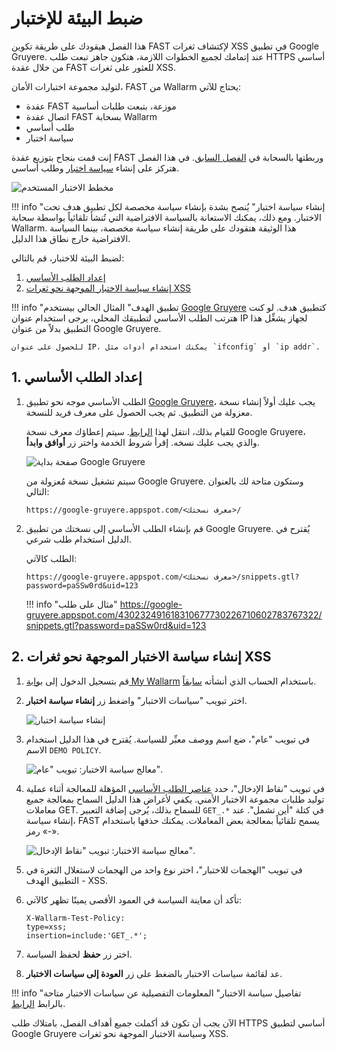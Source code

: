 [img-test-scheme]:                  ../../images/fast/qsg/en/test-preparation/12-qsg-fast-test-prep-scheme.png
[img-google-gruyere-startpage]:     ../../images/fast/qsg/common/test-preparation/13-qsg-fast-test-prep-gruyere.png
[img-policy-screen]:                ../../images/fast/qsg/common/test-preparation/14-qsg-fast-test-prep-policy-screen.png
[img-wizard-general]:               ../../images/fast/qsg/common/test-preparation/15-qsg-fast-test-prep-policy-wizard-general.png
[img-wizard-insertion-points]:      ../../images/fast/qsg/common/test-preparation/16-qsg-fast-test-prep-policy-wizard-ins-points.png

[link-previous-chapter]:            deployment.md
[link-https-google-gruyere]:        https://google-gruyere.appspot.com
[link-https-google-gruyere-start]:  https://google-gruyere.appspot.com/start
[link-wl-console]:                  https://us1.my.wallarm.com

[doc-policy-in-detail]:             ../operations/test-policy/overview.md

[gl-element]:                       ../terms-glossary.md#baseline-request-element
[gl-testpolicy]:                    ../terms-glossary.md#test-policy

[anchor1]:  #1-prepare-the-baseline-request                       
[anchor2]:  #2-create-a-test-policy-targeted-at-xss-vulnerabilities
    
    
#   ضبط البيئة للإختبار

هذا الفصل هيقودك على طريقة تكوين FAST لإكتشاف ثغرات XSS في تطبيق Google Gruyere. عند إتمامك لجميع الخطوات اللازمة، هتكون جاهز تبعت طلب HTTPS أساسي من خلال عقدة FAST للعثور على ثغرات XSS.

لتوليد مجموعة اختبارات الأمان، FAST من Wallarm يحتاج للآتي:
* عقدة FAST موزعة، بتبعت طلبات أساسية
* اتصال عقدة FAST بسحابة Wallarm
* طلب أساسي
* سياسة اختبار

إنت قمت بنجاح بتوزيع عقدة FAST وربطتها بالسحابة في [الفصل السابق][link-previous-chapter]. في هذا الفصل هتركز على إنشاء [سياسة اختبار][gl-testpolicy] وطلب أساسي.

![مخطط الاختبار المستخدم][img-test-scheme]

!!! info "إنشاء سياسة اختبار"
    يُنصح بشدة بإنشاء سياسة مخصصة لكل تطبيق هدف تحت الاختبار. ومع ذلك، يمكنك الاستعانة بالسياسة الافتراضية التي تُنشأ تلقائياً بواسطة سحابة Wallarm. هذا الوثيقة هتقودك على طريقة إنشاء سياسة مخصصة، بينما السياسة الافتراضية خارج نطاق هذا الدليل.
    
لضبط البيئة للاختبار، قم بالتالي:

1.  [إعداد الطلب الأساسي][anchor1]
2.  [إنشاء سياسة الاختبار الموجهة نحو ثغرات XSS][anchor2]
    
!!! info "تطبيق الهدف"
    المثال الحالي بيستخدم [Google Gruyere][link-https-google-gruyere] كتطبيق هدف. لو كنت هترتب الطلب الأساسي لتطبيقك المحلي، يرجى استخدام عنوان IP لجهاز يشغِّل هذا التطبيق بدلاً من عنوان Google Gruyere.
    
    للحصول على عنوان IP، يمكنك استخدام أدوات مثل `ifconfig` أو `ip addr`.
        
##  1.  إعداد الطلب الأساسي

1.  الطلب الأساسي موجه نحو تطبيق [Google Gruyere][link-https-google-gruyere]، يجب عليك أولاً إنشاء نسخة معزولة من التطبيق. ثم يجب الحصول على معرف فريد للنسخة.
    
    للقيام بذلك، انتقل لهذا [الرابط][link-https-google-gruyere-start]. سيتم إعطاؤك معرف نسخة Google Gruyere، والذي يجب عليك نسخه. إقرأ شروط الخدمة واختر زر **أوافق وابدأ**.
    
    ![صفحة بداية Google Gruyere][img-google-gruyere-startpage]

    سيتم تشغيل نسخة مُعزولة من Google Gruyere. وستكون متاحة لك بالعنوان التالي:
    
    `https://google-gruyere.appspot.com/<معرف نسختك>/`

2.  قم بإنشاء الطلب الأساسي إلى نسختك من تطبيق Google Gruyere. يُقترح في الدليل استخدام طلب شرعي.

    الطلب كالآتي:

    ```
    https://google-gruyere.appspot.com/<معرف نسختك>/snippets.gtl?password=paSSw0rd&uid=123
    ```

    !!! info "مثال على طلب"
        <https://google-gruyere.appspot.com/430232491618310677730226710602783767322/snippets.gtl?password=paSSw0rd&uid=123>
    
##  2.  إنشاء سياسة الاختبار الموجهة نحو ثغرات XSS

1.  قم بتسجيل الدخول إلى [بوابة My Wallarm][link-wl-console] باستخدام الحساب الذي أنشأته [سابقاً][link-previous-chapter].

2.  اختر تبويب "سياسات الاختبار" واضغط زر **إنشاء سياسة اختبار**.

    ![إنشاء سياسة اختبار][img-policy-screen]

3.  في تبويب "عام"، ضع اسم ووصف معبِّر للسياسة. يُقترح في هذا الدليل استخدام الاسم `DEMO POLICY`.

    ![معالج سياسة الاختبار: تبويب "عام".][img-wizard-general]

4.  في تبويب "نقاط الإدخال"، حدد [عناصر الطلب الأساسي][gl-element] المؤهلة للمعالجة أثناء عملية توليد طلبات مجموعة الاختبار الأمني. يكفي لأغراض هذا الدليل السماح بمعالجة جميع معاملات GET. للسماح بذلك، يُرجى إضافة التعبير `GET_.*` في كتلة "أين تشمل". عند إنشاء سياسة، FAST يسمح تلقائياً بمعالجة بعض المعاملات. يمكنك حذفها باستخدام رمز «-».

    ![معالج سياسة الاختبار: تبويب "نقاط الإدخال".][img-wizard-insertion-points]

5.  في تبويب "الهجمات للاختبار"، اختر نوع واحد من الهجمات لاستغلال الثغرة في التطبيق الهدف - XSS.

6.  تأكد أن معاينة السياسة في العمود الأقصى يمينًا تظهر كالآتي:

    ```
    X-Wallarm-Test-Policy: 
    type=xss; 
    insertion=include:'GET_.*'; 
    ```

7.  اختر زر **حفظ** لحفظ السياسة.

8.  عد لقائمة سياسات الاختبار بالضغط على زر **العودة إلى سياسات الاختبار**.
    
    
!!! info "تفاصيل سياسة الاختبار"
    المعلومات التفصيلية عن سياسات الاختبار متاحة بالرابط [الرابط][doc-policy-in-detail].

الآن يجب أن تكون قد أكملت جميع أهداف الفصل، بامتلاك طلب HTTPS أساسي لتطبيق Google Gruyere وسياسة الاختبار الموجهة نحو ثغرات XSS.